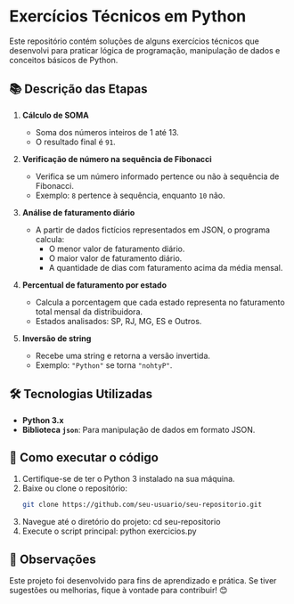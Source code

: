 # Exercícios Técnicos em Python

Este repositório contém soluções de alguns exercícios técnicos que desenvolvi para praticar lógica de programação, manipulação de dados e conceitos básicos de Python.

## 📚 Descrição das Etapas

1. **Cálculo de SOMA**  
   - Soma dos números inteiros de 1 até 13.  
   - O resultado final é `91`.

2. **Verificação de número na sequência de Fibonacci**  
   - Verifica se um número informado pertence ou não à sequência de Fibonacci.  
   - Exemplo: `8` pertence à sequência, enquanto `10` não.

3. **Análise de faturamento diário**  
   - A partir de dados fictícios representados em JSON, o programa calcula:  
     - O menor valor de faturamento diário.  
     - O maior valor de faturamento diário.  
     - A quantidade de dias com faturamento acima da média mensal.  

4. **Percentual de faturamento por estado**  
   - Calcula a porcentagem que cada estado representa no faturamento total mensal da distribuidora.  
   - Estados analisados: SP, RJ, MG, ES e Outros.

5. **Inversão de string**  
   - Recebe uma string e retorna a versão invertida.  
   - Exemplo: `"Python"` se torna `"nohtyP"`.

## 🛠️ Tecnologias Utilizadas

- **Python 3.x**
- **Biblioteca `json`**: Para manipulação de dados em formato JSON.

## 🚀 Como executar o código

1. Certifique-se de ter o Python 3 instalado na sua máquina.
2. Baixe ou clone o repositório:
   ```bash
   git clone https://github.com/seu-usuario/seu-repositorio.git
3. Navegue até o diretório do projeto:
 cd seu-repositorio
4. Execute o script principal:
 python exercicios.py
 
## 📝 Observações
Este projeto foi desenvolvido para fins de aprendizado e prática. Se tiver sugestões ou melhorias, fique à vontade para contribuir! 😊


